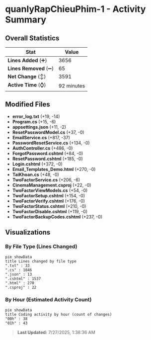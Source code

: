 # quanlyRapChieuPhim-1 - Activity Summary 

## Overall Statistics

| Stat                   | Value                                                             |
| ---------------------- | ----------------------------------------------------------------- |
| **Lines Added** (➕)   | 3656                                          |
| **Lines Removed** (➖) | 65                                        |
| **Net Change** (↕)    | 3591                |
| **Active Time** (⌚)   | 92 minutes |


## Modified Files
- **error_log.txt** (+19, -14)
- **Program.cs** (+15, -6)
- **appsettings.json** (+11, -2)
- **ResetPasswordModel.cs** (+37, -0)
- **EmailService.cs** (+817, -37)
- **PasswordResetService.cs** (+134, -0)
- **AuthController.cs** (+486, -0)
- **ForgotPassword.cshtml** (+84, -0)
- **ResetPassword.cshtml** (+185, -0)
- **Login.cshtml** (+372, -0)
- **Email_Templates_Demo.html** (+270, -0)
- **TaiKhoan.cs** (+48, -0)
- **TwoFactorService.cs** (+206, -6)
- **CinemaManagement.csproj** (+22, -0)
- **TwoFactorViewModels.cs** (+54, -0)
- **TwoFactorSetup.cshtml** (+154, -0)
- **TwoFactorVerify.cshtml** (+176, -0)
- **TwoFactorStatus.cshtml** (+210, -0)
- **TwoFactorDisable.cshtml** (+119, -0)
- **TwoFactorBackupCodes.cshtml** (+237, -0)

## Visualizations

### By File Type (Lines Changed)

```mermaid
pie showData
title Lines changed by file type
".txt" : 33
".cs" : 1846
".json" : 13
".cshtml" : 1537
".html" : 270
".csproj" : 22
```

### By Hour (Estimated Activity Count)

```mermaid
pie showData
title Coding activity by hour (count of changes)
"00h" : 38
"01h" : 43
```


> **Last Updated:** 7/27/2025, 1:38:36 AM